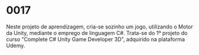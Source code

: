 # 0017
Neste projeto de aprendizagem, cria-se sozinho um jogo, utilizando o Motor da Unity, mediante o emprego de linguagem C#. Trata-se do 1º projeto do curso "Complete C# Unity Game Developer 3D", adquirido na plataforma Udemy.
